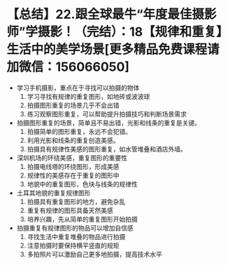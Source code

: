# 【总结】22.跟全球最牛“年度最佳摄影师”学摄影！（完结）：18【规律和重复】生活中的美学场景[更多精品免费课程请加微信：156066050]

-   学习手机摄影，重点在于寻找可以拍摄的物体
    1.  学习寻找有规律的重复图形，如地砖或波波球
    2.  拍摄图形重复的场景几乎不会出错
    3.  练习观察图形重复，可以帮助提升拍摄技巧和判断场景需求
-   拍摄图形重复的场景，简单且不易出错，光影和线条的重复是关键。
    1.  拍摄简单的图形重复，永远不会犯错。
    2.  利用光影和线条的重复创造美感。
    3.  拍摄具有规律性美感的图形重复，如水管堆叠和酒店外墙。
-   深圳机场的环绕美感，重复图形的重要性
    1.  拍摄电线塔的环绕图形，形成美感
    2.  规律性的美感存在于重复的图形中
    3.  地貌中的重复图形，色块与线条的规律性
-   土耳其地貌的重复规律图形
    1.  拍摄具有重复图形的地方，避免杂乱
    2.  重复有规律的图形具备天然美感
    3.  培养兴趣，先从简单的重复图形开始拍摄
-   拍摄重复有规律图形的物品可以增加自信感
    1.  寻找生活中重复堆叠的物品进行拍摄
    2.  注意拍摄时要保持横平竖直的规矩
    3.  多拍照片可以激励自己更多地拍摄，提高技术水平